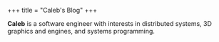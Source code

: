 +++
title = "Caleb's Blog"
+++

**Caleb** is a software engineer with interests in distributed systems, 3D graphics and engines, and systems programming.
